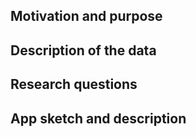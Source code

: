 ## Motivation and purpose

## Description of the data

## Research questions

## App sketch and description
